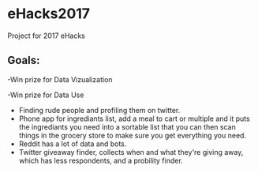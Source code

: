 # eHacks2017
Project for 2017 eHacks

## Goals:

-Win prize for Data Vizualization

-Win prize for Data Use

 - Finding rude people and profiling them on twitter.
 - Phone app for ingrediants list, add a meal to cart or multiple and it puts the ingrediants you need into a sortable list         that you can then scan things in the grocery store to make sure you get everything you need.
 - Reddit has a lot of data and bots.
 - Twitter giveaway finder, collects when and what they're giving away, which has less respondents, and a probility finder.
